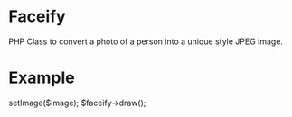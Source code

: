 Faceify
=========
PHP Class to convert a photo of a person into a unique style JPEG image.

Example
=========
<?php
require_once 'Facify.php';
$image = 'sample.jpg';
$faceify = new Facify();
$faceify->setImage($image);
$faceify->draw();
